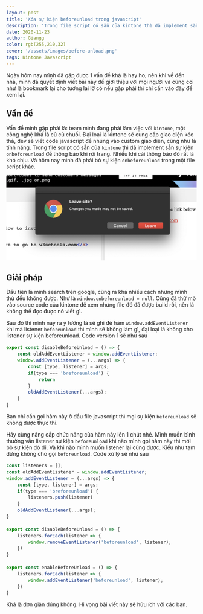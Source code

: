 ```yaml
---
layout: post
title: 'Xóa sự kiện beforeunload trong javascript'
description: 'Trong file script có sẵn của kintone thì đã implement sẵn sự kiện onbeforeunload để thông báo khi rời trang. Nhiều khi cái thông báo đó rất là khó chịu. Và hôm nay mình đã phải bỏ sự kiện onbeforeunload trong một file script khác.'
date: 2020-11-23
author: Giangg
color: rgb(255,210,32)
cover: '/assets/images/before-unload.png'
tags: Kintone Javascript
---
```


Ngày hôm nay mình đã gặp được 1 vấn đề khá là hay ho, nên khi về đến nhà, mình đã quyết định viết bài này để giới thiệu với mọi người và cũng coi như là bookmark lại cho tương lai lỡ có nếu gặp phải thì chỉ cần vào đây để xem lại. 

## Vấn đề

Vấn đề mình gặp phải là: team mình đang phải làm việc với `kintone`, một công nghệ khá là củ củ chuối. Đại loại là kintone sẽ cung cấp giao diện kéo thả, dev sẽ viết code javascript để nhúng vào custom giao diện, cũng như là tính năng. Trong file script có sẵn của `kintone` thì đã implement sẵn sự kiện `onbeforeunload` để thông báo khi rời trang. Nhiều khi cái thông báo đó rất là khó chịu. Và hôm nay mình đã phải bỏ sự kiện `onbeforeunload` trong một file script khác.

![beforeunload](/assets/images/before-unload.png)

## Giải pháp

Đầu tiên là mình search trên google, cũng ra khá nhiều cách nhưng mình thử đều không được. Như là `window.onbeforeunload = null`. Cũng đã thử mò vào source code của kintone để xem nhưng file đó đã được build rồi, nên là không thể đọc được nó viết gì. 

Sau đó thì mình nảy ra ý tưởng là sẽ ghi đè hàm `window.addEventListener` khi mà listener `beforeunload` thì mình sẽ không làm gì, đại loại là không cho listener sự kiện beforeunload. Code version 1 sẽ như sau

```javascript
export const disableBeforeUnload = () => {
    const oldAddEventListener = window.addEventListener;
    window.addEventListener = (...args) => {
        const [type, listener] = args;
        if(type === 'breforeunload') {
            return
        }
        oldAddEventListener(...args);
    }
}

```

Bạn chỉ cần gọi hàm này ở đầu file javascript thì mọi sự kiện `beforeunload` sẽ không được thực thi.

Hãy cùng nâng cấp chức năng của hàm này lên 1 chút nhé. Mình muốn bình thường vẫn listener sự kiện `beforeunload` khi nào mình gọi hàm này thì mới bỏ sự kiện đó đi. Và khi nào mình muốn listener lại cũng được. Kiểu như tạm dừng không cho gọi `beforeunload`. Code xử lý sẽ như sau

```javascript
const listeners = [];
const oldAddEventListener = window.addEventListener;
window.addEventListener = (...args) => {
    const [type, listener] = args;
    if(type === 'breforeunload') {
        listeners.push(listener)
    }
    oldAddEventListener(...args);
}

export const disableBeforeUnload = () => {
    listeners.forEach(listener => {
        window.removeEventListener('beforeunload', listener);
    })
}

export const enableBeforeUnload = () => {
    listeners.forEach(listener => {
        window.addEventListener('beforeunload', listener);
    })
}

```

Khá là đơn giản đúng không. Hi vọng bài viết này sẽ hữu ích với các bạn. 

